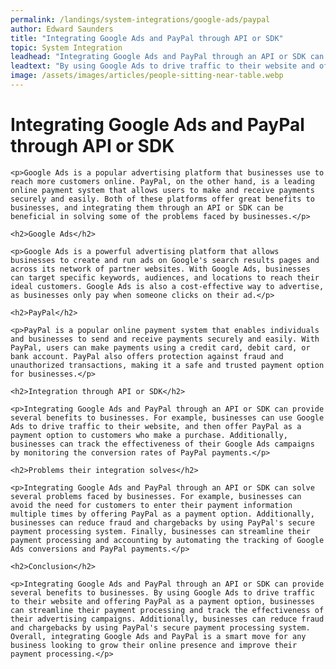 ```yaml
---
permalink: /landings/system-integrations/google-ads/paypal
author: Edward Saunders
title: "Integrating Google Ads and PayPal through API or SDK"
topic: System Integration
leadhead: "Integrating Google Ads and PayPal through an API or SDK can provide several benefits to businesses"
leadtext: "By using Google Ads to drive traffic to their website and offering PayPal as a payment option, businesses can streamline their payment processing and track the effectiveness of their advertising campaigns. Additionally, businesses can reduce fraud and chargebacks by using PayPal's secure payment processing system. Overall, integrating Google Ads and PayPal is a smart move for any business looking to grow their online presence and improve their payment processing."
image: /assets/images/articles/people-sitting-near-table.webp
---
```

<div class="arttext">
	<h1>Integrating Google Ads and PayPal through API or SDK</h1>

	<p>Google Ads is a popular advertising platform that businesses use to reach more customers online. PayPal, on the other hand, is a leading online payment system that allows users to make and receive payments securely and easily. Both of these platforms offer great benefits to businesses, and integrating them through an API or SDK can be beneficial in solving some of the problems faced by businesses.</p>

	<h2>Google Ads</h2>

	<p>Google Ads is a powerful advertising platform that allows businesses to create and run ads on Google's search results pages and across its network of partner websites. With Google Ads, businesses can target specific keywords, audiences, and locations to reach their ideal customers. Google Ads is also a cost-effective way to advertise, as businesses only pay when someone clicks on their ad.</p>

	<h2>PayPal</h2>

	<p>PayPal is a popular online payment system that enables individuals and businesses to send and receive payments securely and easily. With PayPal, users can make payments using a credit card, debit card, or bank account. PayPal also offers protection against fraud and unauthorized transactions, making it a safe and trusted payment option for businesses.</p>

	<h2>Integration through API or SDK</h2>

	<p>Integrating Google Ads and PayPal through an API or SDK can provide several benefits to businesses. For example, businesses can use Google Ads to drive traffic to their website, and then offer PayPal as a payment option to customers who make a purchase. Additionally, businesses can track the effectiveness of their Google Ads campaigns by monitoring the conversion rates of PayPal payments.</p>

	<h2>Problems their integration solves</h2>

	<p>Integrating Google Ads and PayPal through an API or SDK can solve several problems faced by businesses. For example, businesses can avoid the need for customers to enter their payment information multiple times by offering PayPal as a payment option. Additionally, businesses can reduce fraud and chargebacks by using PayPal's secure payment processing system. Finally, businesses can streamline their payment processing and accounting by automating the tracking of Google Ads conversions and PayPal payments.</p>

	<h2>Conclusion</h2>

	<p>Integrating Google Ads and PayPal through an API or SDK can provide several benefits to businesses. By using Google Ads to drive traffic to their website and offering PayPal as a payment option, businesses can streamline their payment processing and track the effectiveness of their advertising campaigns. Additionally, businesses can reduce fraud and chargebacks by using PayPal's secure payment processing system. Overall, integrating Google Ads and PayPal is a smart move for any business looking to grow their online presence and improve their payment processing.</p>

</div>